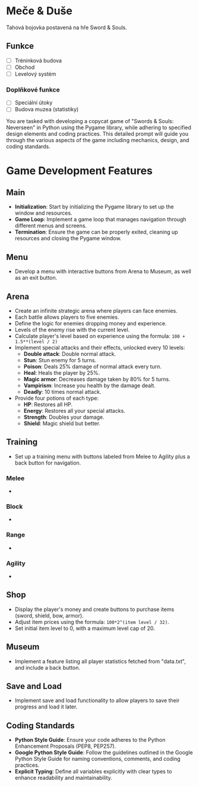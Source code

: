 # Meče & Duše

Tahová bojovka postavená na hře Sword & Souls.

## Funkce

- [ ] Tréninková budova
- [ ] Obchod
- [ ] Levelový systém

### Doplňkové funkce

- [ ] Speciální útoky
- [ ] Budova muzea (statistiky)

You are tasked with developing a copycat game of "Swords & Souls: Neverseen" in Python using the Pygame library, while adhering to specified design elements and coding practices. This detailed prompt will guide you through the various aspects of the game including mechanics, design, and coding standards.

# Game Development Features

## Main
- **Initialization**: Start by initializing the Pygame library to set up the window and resources.
- **Game Loop**: Implement a game loop that manages navigation through different menus and screens.
- **Termination**: Ensure the game can be properly exited, cleaning up resources and closing the Pygame window.

## Menu
- Develop a menu with interactive buttons from Arena to Museum, as well as an exit button.

## Arena
- Create an infinite strategic arena where players can face enemies.
- Each battle allows players to five enemies.
- Define the logic for enemies dropping money and experience.
- Levels of the enemy rise with the current level.
- Calculate player's level based on experience using the formula: `100 + 1.5**(level / 2)`
- Implement special attacks and their effects, unlocked every 10 levels:
  - **Double attack**: Double normal attack.
  - **Stun**: Stun enemy for 5 turns.
  - **Poison**: Deals 25% damage of normal attack every turn.
  - **Heal**: Heals the player by 25%.
  - **Magic armor**: Decreases damage taken by 80% for 5 turns.
  - **Vampirism**: Increase you health by the damage dealt.
  - **Deadly**: 10 times normal attack.
- Provide four potions of each type:
  - **HP**: Restores all HP.
  - **Energy**: Restores all your special attacks.
  - **Strength**: Doubles your damage.
  - **Shield**: Magic shield but better.

## Training
- Set up a training menu with buttons labeled from Melee to Agility plus a back button for navigation.

### Melee
- 

### Block
 - 

### Range
- 

### Agility
- 

## Shop
- Display the player's money and create buttons to purchase items (sword, shield, bow, armor).
- Adjust item prices using the formula: `100*2^(item level / 32)`.
- Set initial item level to 0, with a maximum level cap of 20.

## Museum
- Implement a feature listing all player statistics fetched from "data.txt", and include a back button.

## Save and Load
- Implement save and load functionality to allow players to save their progress and load it later.

## Coding Standards
- **Python Style Guide**: Ensure your code adheres to the Python Enhancement Proposals (PEP8, PEP257).
- **Google Python Style Guide**: Follow the guidelines outlined in the Google Python Style Guide for naming conventions, comments, and coding practices.
- **Explicit Typing**: Define all variables explicitly with clear types to enhance readability and maintainability.
